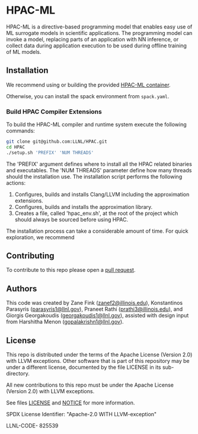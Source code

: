 # HPAC-ML
HPAC-ML is a directive-based programming model that enables easy use of ML surrogate models in scientific applications. 
The programming model can invoke a model, replacing parts of an application with NN inference, or collect data during application execution to be used during offline training of ML models.


## Installation
We recommend using or building the provided [HPAC-ML container](https://github.com/ZwFink/hpacml_artifact).

Otherwise, you can install the spack environment from `spack.yaml`.

### Build HPAC Compiler Extensions
To build the HPAC-ML compiler and runtime system execute the following commands:

```bash
git clone git@github.com:LLNL/HPAC.git
cd HPAC
./setup.sh 'PREFIX' 'NUM THREADS' 
```

The 'PREFIX' argument defines where to install all the HPAC related binaries and executables. The 'NUM THREADS' parameter
define how many threads should the installation use. The installation script performs the following actions:

1. Configures, builds and installs Clang/LLVM including the approximation extensions.
2. Configures, builds and installs the approximation library. 
3. Creates a file, called 'hpac_env.sh', at the root of the project which should always be sourced before using HPAC.

The installation process can take a considerable amount of time. 
For quick exploration, we recommend 

## Contributing
To contribute to this repo please open a [pull
request](https://help.github.com/articles/using-pull-requests/).

## Authors
This code was created by Zane Fink (zanef2@illinois.edu), Konstantinos Parasyris (parasyris1@llnl.gov), 
Praneet Rathi (prathi3@illinois.edu), and Giorgis Georgakoudis
(georgakoudis1@llnl.gov), assisted with design input from Harshitha Menon (gopalakrishn1@llnl.gov).

## License
This repo is distributed under the terms of the Apache License (Version
2.0) with LLVM exceptions. Other software that is part of this
repository may be under a different license, documented by the file
LICENSE in its sub-directory.

All new contributions to this repo must be under the Apache License (Version 2.0) with LLVM exceptions.

See files [LICENSE](LICENSE) and [NOTICE](NOTICE) for more information.

SPDX License Identifier: "Apache-2.0 WITH LLVM-exception"

LLNL-CODE- 825539